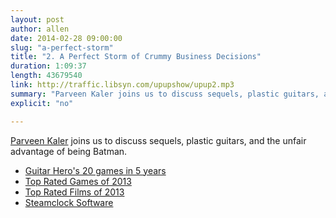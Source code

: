 ```yaml
---
layout: post
author: allen
date: 2014-02-28 09:00:00
slug: "a-perfect-storm"
title: "2. A Perfect Storm of Crummy Business Decisions"
duration: 1:09:37
length: 43679540
link: http://traffic.libsyn.com/upupshow/upup2.mp3
summary: "Parveen Kaler joins us to discuss sequels, plastic guitars, and the unfair advantage of being Batman."
explicit: "no"

---
```


[Parveen Kaler](https://twitter.com/kaler) joins us to discuss sequels, plastic guitars, and the unfair advantage of being Batman.

- [Guitar Hero's 20 games in 5 years](http://en.wikipedia.org/wiki/Guitar_Hero#Oversaturation)
- [Top Rated Games of 2013](http://www.metacritic.com/browse/games/score/metascore/year/ps3?view=condensed&sort=desc&year_selected=2013)
- [Top Rated Films of 2013](http://www.rottentomatoes.com/top/bestofrt/?year=2013)
- [Steamclock Software](http://www.steamclock.com/)
